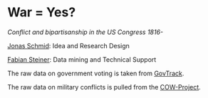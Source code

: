War = Yes?
==========

*Conflict and bipartisanship in the US Congress 1816-*

[Jonas Schmid](http://jjschmid.com): Idea and Research Design

[Fabian Steiner](http://fabiansteiner.com): Data mining and Technical Support

The raw data on government voting is taken from [GovTrack](govtrack.us).

The raw data on military conflicts is pulled from the [COW-Project](http://www.correlatesofwar.org/).
